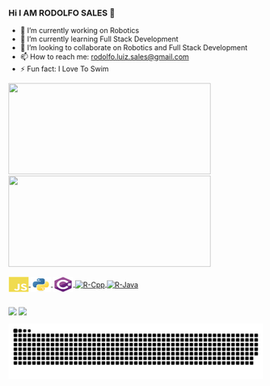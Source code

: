 ### Hi I AM RODOLFO SALES 👋

- 🔭 I’m currently working on Robotics
- 🌱 I’m currently learning Full Stack Development
- 👯 I’m looking to collaborate on Robotics and Full Stack Development
- 📫 How to reach me: rodolfo.luiz.sales@gmail.com
- ⚡ Fun fact: I Love To Swim

<div>
  <a href="https://github.com/RodolfoSales">
  <img height="180em" width="400" src="https://github-readme-stats.vercel.app/api?username=RodolfoSales&show_icons=true&theme=vision-friendly-dark&include_all_commits=true&count_private=true&"/>
  <img height="180em" width="400" src="https://github-readme-stats.vercel.app/api/top-langs/?username=RodolfoSales&layout=compact&&langs_count=3&theme=vision-friendly-dark"/>
</div>
<div style="display: inline_block"><br>
  <img align="center" alt="R-Js" height="30" width="40" src="https://raw.githubusercontent.com/devicons/devicon/master/icons/javascript/javascript-plain.svg">
  <img align="center" alt="R-Python" height="30" width="40" src="https://raw.githubusercontent.com/devicons/devicon/master/icons/python/python-original.svg">
  <img align="center" alt="R-Csharp" height="30" width="40" src="https://raw.githubusercontent.com/devicons/devicon/master/icons/csharp/csharp-original.svg">
  <img align="center" alt="R-Cpp" height="30" width="40" src="https://cdn.jsdelivr.net/gh/devicons/devicon/icons/cplusplus/cplusplus-original.svg">
 <img align="center" alt="R-Java" height="30" width="40" src="https://cdn.jsdelivr.net/gh/devicons/devicon/icons/java/java-original.svg">
</div>
 
  ##

<div> 
  <a href = "mailto:rodolfo.luiz.sales@gmail.com"><img src="https://img.shields.io/badge/-Gmail-%23333?style=for-the-badge&logo=gmail&logoColor=white" target="_blank"></a>
  <a href="https://www.linkedin.com/in/RodolfoSales" target="_blank"><img src="https://img.shields.io/badge/-LinkedIn-%230077B5?style=for-the-badge&logo=linkedin&logoColor=white" target="_blank"></a>
 
  ![Snake animation](https://github.com/RodolfoSales/RodolfoSales/blob/output/github-contribution-grid-snake.svg)
 
 </div>
